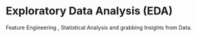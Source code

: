 # Exploratory Data Analysis (EDA)
Feature Engineering , Statistical Analysis and grabbing Insights from Data.
